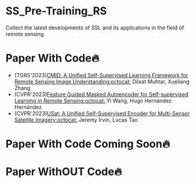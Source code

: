 # SS_Pre-Training_RS
Collect the latest developments of SSL and its applications in the field of remote sensing
# Paper With Code🔥

  + (TGRS'2023)[CMID: A Unified Self-Supervised Learning Framework for Remote Sensing Image Understanding](https://ieeexplore.ieee.org/document/10105625)[:octocat:](https://github.com/NJU-LHRS/official-CMID) Dilxat Muhtar, Xueliang Zhang
  + (CVPR'2023)[Feature Guided Masked Autoencoder for Self-supervised Learning in Remote Sensing](https://arxiv.org/pdf/2310.18653)[:octocat:](https://github.com/zhu-xlab/FGMAE).Yi Wang, Hugo Hernández Hernández
  + (CVPR'2023)[USat: A Unified Self-Supervised Encoder for Multi-Sensor Satellite Imagery](https://arxiv.org/pdf/2312.02199)[:octocat:](https://github.com/stanfordmlgroup/USat).Jeremy Irvin, Lucas Tao


# Paper With Code Coming Soon🔥
# Paper WithOUT Code🔥
